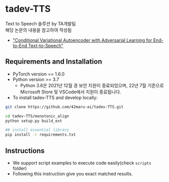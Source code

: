 # tadev-TTS
Text to Speech 솔루션 by TA개발팀 <br />
해당 논문의 내용을 참고하여 작성됨 <br />
 - ["Conditional Variational Autoencoder with Adversarial Learning for End-to-End Text-to-Speech"](https://arxiv.org/abs/2106.06103) <br />

## Requirements and Installation

 - PyTorch version == 1.6.0
 - Python version >= 3.7
   - Python 3.6은 2021년 12월 경 보안 지원이 종료되었으며, 22년 7월 기준으로 Microsoft Store 및 VSCode에서 지원이 종료됩니다.
 - To install tadev-TTS and develop locally:
```bash
git clone https://github.com/42maru-ai/tadev-TTS.git

cd tadev-TTS/monotonic_align
python setup.py build_ext

## install essential library
pip install -r requirements.txt
```

## Instructions
 - We support script examples to execute code easily(check `scripts` folder)
 - Following this instruction give you exact matched results.
